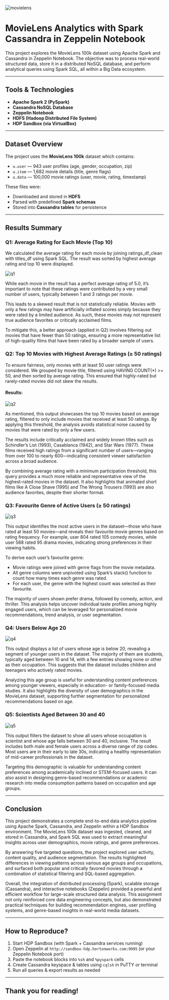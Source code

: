 ![movielens](https://github.com/user-attachments/assets/11cd3350-d6a0-437c-982a-ddf5e765b227)

# MovieLens Analytics with Spark Cassandra in Zeppelin Notebook

This project explores the MovieLens 100k dataset using Apache Spark and Cassandra in Zeppelin Notebook. The objective was to process real-world structured data, store it in a distributed NoSQL database, and perform analytical queries using Spark SQL, all within a Big Data ecosystem.

---

## Tools & Technologies
- **Apache Spark 2 (PySpark)**
- **Cassandra NoSQL Database**
- **Zeppelin Notebook**
- **HDFS (Hadoop Distributed File System)**
- **HDP Sandbox (via VirtualBox)**

---

## Dataset Overview

The project uses the **MovieLens 100k** dataset which contains:
- `u.user` — 943 user profiles (age, gender, occupation, zip)
- `u.item` — 1,682 movie details (title, genre flags)
- `u.data` — 100,000 movie ratings (user, movie, rating, timestamp)

These files were:
- Downloaded and stored in **HDFS**
- Parsed with predefined **Spark schemas**
- Stored into **Cassandra tables** for persistence

---

## Results Summary

### Q1: Average Rating for Each Movie (Top 10)
We calculated the average rating for each movie by joining ratings_df_clean with titles_df using Spark SQL. The result was sorted by highest average rating and top 10 were displayed. 

![q1](https://github.com/user-attachments/assets/2be53ca1-c5a2-4a52-b67f-00cbc3928c8a)

While each movie in the result has a perfect average rating of 5.0, it’s important to note that these ratings were contributed by a very small number of users, typically between 1 and 3 ratings per movie.

This leads to a skewed result that is not statistically reliable. Movies with only a few ratings may have artificially inflated scores simply because they were rated by a limited audience. As such, these movies may not represent true audience favorites or critically acclaimed films.

To mitigate this, a better approach (applied in Q2) involves filtering out movies that have fewer than 50 ratings, ensuring a more representative list of high-quality films that have been rated by a broader sample of users.

### Q2: Top 10 Movies with Highest Average Ratings (≥ 50 ratings)
To ensure fairness, only movies with at least 50 user ratings were considered. We grouped by movie title, filtered using HAVING COUNT(*) >= 50, and then sorted by average rating. This ensured that highly-rated but rarely-rated movies did not skew the results.

#### Results:
![q2](https://github.com/user-attachments/assets/8aad1269-4ba6-47c7-95d8-c1a69fff55b2)

As mentioned, this output showcases the top 10 movies based on average rating, filtered to only include movies that received at least 50 ratings. By applying this threshold, the analysis avoids statistical noise caused by movies that were rated by only a few users.

The results include critically acclaimed and widely known titles such as Schindler’s List (1993), Casablanca (1942), and Star Wars (1977). These films received high ratings from a significant number of users—ranging from over 100 to nearly 600—indicating consistent viewer satisfaction across a broad audience.

By combining average rating with a minimum participation threshold, this query provides a much more reliable and representative view of the highest-rated movies in the dataset. It also highlights that animated short films like A Close Shave (1995) and The Wrong Trousers (1993) are also audience favorites, despite their shorter format.

### Q3: Favourite Genre of Active Users (≥ 50 ratings)

![q3](https://github.com/user-attachments/assets/55c1ba87-7d5a-4f05-a2e0-e49b4b25a60d)

This output identifies the most active users in the dataset—those who have rated at least 50 movies—and reveals their favourite movie genres based on rating frequency. For example, user 804 rated 105 comedy movies, while user 588 rated 95 drama movies, indicating strong preferences in their viewing habits.

To derive each user’s favourite genre:

+ Movie ratings were joined with genre flags from the movie metadata.
+ All genre columns were unpivoted using Spark’s stack() function to count how many times each genre was rated.
+ For each user, the genre with the highest count was selected as their favourite.

The majority of users shown prefer drama, followed by comedy, action, and thriller. This analysis helps uncover individual taste profiles among highly engaged users, which can be leveraged for personalized movie recommendations, trend analysis, or user segmentation.

### Q4: Users Below Age 20

![q4](https://github.com/user-attachments/assets/06d46cb3-c6f3-4f44-a116-6b97ce8e1975)

This output displays a list of users whose age is below 20, revealing a segment of younger users in the dataset. The majority of them are students, typically aged between 10 and 14, with a few entries showing none or other as their occupation. This suggests that the dataset includes children and teenagers who actively rated movies.

Analyzing this age group is useful for understanding content preferences among younger viewers, especially in education- or family-focused media studies. It also highlights the diversity of user demographics in the MovieLens dataset, supporting further segmentation for personalized recommendations based on age.

### Q5: Scientists Aged Between 30 and 40

![q5](https://github.com/user-attachments/assets/801b9f6c-b4de-4343-bf02-1fbc65314b68)

This output filters the dataset to show all users whose occupation is scientist and whose age falls between 30 and 40, inclusive. The result includes both male and female users across a diverse range of zip codes. Most users are in their early to late 30s, indicating a healthy representation of mid-career professionals in the dataset.

Targeting this demographic is valuable for understanding content preferences among academically inclined or STEM-focused users. It can also assist in designing genre-based recommendations or academic research into media consumption patterns based on occupation and age groups.

---

## Conclusion

This project demonstrates a complete end-to-end data analytics pipeline using Apache Spark, Cassandra, and Zeppelin within a HDP Sandbox environment. The MovieLens 100k dataset was ingested, cleaned, and stored in Cassandra, and Spark SQL was used to extract meaningful insights across user demographics, movie ratings, and genre preferences.

By answering five targeted questions, the project explored user activity, content quality, and audience segmentation. The results highlighted differences in viewing patterns across various age groups and occupations, and surfaced both popular and critically favored movies through a combination of statistical filtering and SQL-based aggregation.

Overall, the integration of distributed processing (Spark), scalable storage (Cassandra), and interactive notebooks (Zeppelin) provided a powerful and efficient workflow for large-scale structured data analysis. This assignment not only reinforced core data engineering concepts, but also demonstrated practical techniques for building recommendation engines, user profiling systems, and genre-based insights in real-world media datasets.

---

## How to Reproduce?

1. Start HDP Sandbox (with Spark + Cassandra services running)
2. Open Zeppelin at `http://sandbox-hdp.hortonworks.com:9995` (or your Zeppelin Notebook port)
3. Paste the notebook blocks into `%sh` and `%pyspark` cells
4. Create Cassandra keyspace & tables using `cqlsh` in PuTTY or terminal
5. Run all queries & export results as needed

---

## Thank you for reading!




